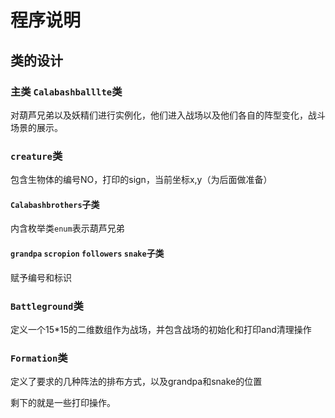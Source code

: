程序说明
====

类的设计
----
### 主类  ```Calabashballlte```类
对葫芦兄弟以及妖精们进行实例化，他们进入战场以及他们各自的阵型变化，战斗场景的展示。

### ```creature```类  
包含生物体的编号NO，打印的sign，当前坐标x,y（为后面做准备）  
#### ```Calabashbrothers```子类  
内含枚举类```enum```表示葫芦兄弟
#### ```grandpa``` ```scropion``` ```followers``` ```snake```子类  
赋予编号和标识

### ```Battleground```类  
定义一个15*15的二维数组作为战场，并包含战场的初始化和打印and清理操作  

### ```Formation```类  
定义了要求的几种阵法的排布方式，以及grandpa和snake的位置

剩下的就是一些打印操作。
